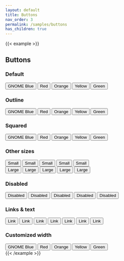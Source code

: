 ```yaml
---
layout: default
title: Buttons
nav_order: 3
permalink: /samples/buttons
has_children: true
---
```


{{< example >}}
<body class="bg-gray-100">
    <div class="container my-8 mx-auto shadow-lg p-8 rounded shadow-md-md bg-white max-w-6xl">
        <h2 class="mb-4">Buttons</h2>
        <div class="container flex-grow">
            <h3 class="py-2">Default</h3>
            <button class="btn mr-2 my-2">GNOME Blue</button>
            <button class="btn red mr-2 my-2">Red</button>
            <button class="btn orange mr-2 my-2">Orange</button>
            <button class="btn yellow mr-2 my-2">Yellow</button>
            <button class="btn green my-2">Green</button>
        </div>
        <div class="container flex-grow">
            <h3 class="py-2">Outline</h3>
            <button class="btn outline mr-2 my-2">GNOME Blue</button>
            <button class="btn outline-red mr-2 my-2">Red</button>
            <button class="btn outline-orange mr-2 my-2">Orange</button>
            <button class="btn outline-yellow mr-2 my-2">Yellow</button>
            <button class="btn outline-green mr-2 my-2">Green</button>
        </div>
        <div class="container flex-grow">
            <h3 class="py-2">Squared</h3>
            <button class="btn squared mr-2 my-2">GNOME Blue</button>
            <button class="btn red squared mr-2 my-2">Red</button>
            <button class="btn outline-orange squared mr-2 my-2">Orange</button>
            <button class="btn outline-yellow squared mr-2 my-2">Yellow</button>
            <button class="btn outline-green squared mr-2 my-2">Green</button>
        </div>
        <div class="container flex-grow">
            <h3 class="py-2">Other sizes</h3>
            <button class="btn small mr-2 my-2">Small</button>
            <button class="btn red small mr-2 my-2">Small</button>
            <button class="btn outline-orange small squared mr-2 my-2">Small</button>
            <button class="btn outline-yellow small squared mr-2 my-2">Small</button>
            <button class="btn outline-green small mr-2 my-2">Small</button>
        </div>
        <div class="container flex-grow">
            <button class="btn large mr-2 my-2">Large</button>
            <button class="btn red large mr-2 my-2">Large</button>
            <button class="btn outline-orange large squared mr-2 my-2">Large</button>
            <button class="btn outline-yellow large squared mr-2 my-2">Large</button>
            <button class="btn outline-green large mr-2 my-2">Large</button>
        </div>
        <div class="container flex-grow">
            <h3 class="py-2">Disabled</h3>
            <button class="btn disabled small mr-2 my-2">Disabled</button>
            <button class="btn disabled small mr-2 my-2">Disabled</button>
            <button class="btn disabled squared mr-2 my-2">Disabled</button>
            <button class="btn disabled large squared mr-2 my-2">Disabled</button>
            <button class="btn disabled large mr-2 my-2">Disabled</button>
        </div>
        <div class="container flex-grow">
            <h3 class="py-2">Links & text</h3>
            <button class="link mr-2 my-2">Link</button>
            <button class="link gnome-blue mr-2 my-2">Link</button>
            <button class="link red mr-2 my-2">Link</button>
            <button class="link orange mr-2 my-2">Link</button>
            <button class="link yellow mr-2 my-2">Link</button>
            <button class="link green mr-2 my-2">Link</button>
            <button class="link white mr-2 my-2">Link</button>
        </div>
        <div class="container flex-grow">
            <h3 class="py-2">Customized width</h3>
            <div class="flex-col w-64 mx-auto">
                <button class="btn mr-2 my-2 w-full">GNOME Blue</button>
                <button class="btn red mr-2 my-2 w-full">Red</button>
                <button class="btn orange mr-2 my-2 w-full">Orange</button>
                <button class="btn yellow mr-2 my-2 w-full">Yellow</button>
                <button class="btn green my-2 w-full">Green</button>
            </div>
        </div>
    </div>
</body>
{{< /example >}}
